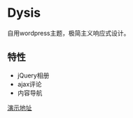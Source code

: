# Dysis
自用wordpress主题，极简主义响应式设计。

## 特性
- jQuery相册
- ajax评论
- 内容导航

[演示地址][1]

[1]: https://erl.im/
